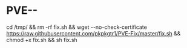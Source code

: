 # PVE--
cd /tmp/ && rm -rf fix.sh && wget --no-check-certificate https://raw.githubusercontent.com/pkpkgtr1/PVE-Fix/master/fix.sh && chmod +x fix.sh && sh fix.sh 
